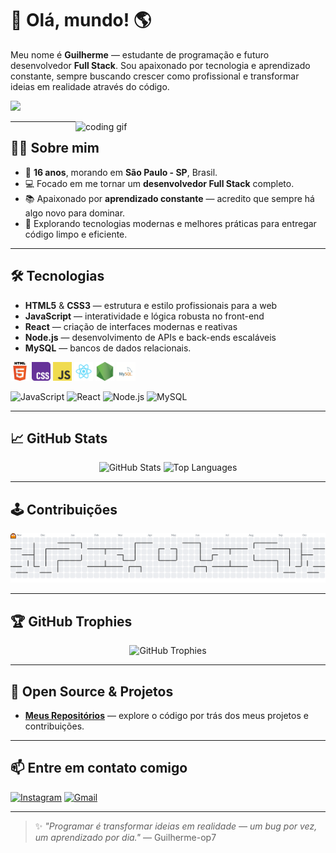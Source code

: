 # 👋 Olá, mundo! 🌎

Meu nome é **Guilherme** — estudante de programação e futuro desenvolvedor **Full Stack**. Sou apaixonado por tecnologia e aprendizado constante, sempre buscando crescer como profissional e transformar ideias em realidade através do código.

[![](https://visitcount.itsvg.in/api?id=Guilherme-op7&icon=0&color=11)](https://visitcount.itsvg.in)

<img align="right" width="400" src="https://i2.wp.com/allhtaccess.info/wp-content/uploads/2018/03/programming.gif?fit=1281%2C716&ssl=1" alt="coding gif" />

---

## 👨‍💻 Sobre mim

- 🎂 **16 anos**, morando em **São Paulo - SP**, Brasil.
- 💻 Focado em me tornar um **desenvolvedor Full Stack** completo.
- 📚 Apaixonado por **aprendizado constante** — acredito que sempre há algo novo para dominar.
- 🌱 Explorando tecnologias modernas e melhores práticas para entregar código limpo e eficiente.

---

## 🛠️ Tecnologias

- **HTML5** & **CSS3** — estrutura e estilo profissionais para a web
- **JavaScript** — interatividade e lógica robusta no front-end
- **React** — criação de interfaces modernas e reativas
- **Node.js** — desenvolvimento de APIs e back-ends escaláveis
- **MySQL** — bancos de dados relacionais.

<p>
  <img height="30" src="https://raw.githubusercontent.com/github/explore/main/topics/html/html.png" alt="HTML" />
  <img height="30" src="https://raw.githubusercontent.com/github/explore/main/topics/css/css.png" alt="CSS" />
  <img height="30" src="https://raw.githubusercontent.com/github/explore/main/topics/javascript/javascript.png" alt="JavaScript" />
  <img height="30" src="https://raw.githubusercontent.com/github/explore/main/topics/react/react.png" alt="React" />
  <img height="30" src="https://raw.githubusercontent.com/github/explore/main/topics/nodejs/nodejs.png" alt="Node.js" />
  <img height="30" src="https://raw.githubusercontent.com/github/explore/main/topics/mysql/mysql.png" alt="MySQL" />
</p>

![JavaScript](https://img.shields.io/badge/JavaScript-F7DF1E?style=for-the-badge&logo=javascript&logoColor=black)
![React](https://img.shields.io/badge/React-20232A?style=for-the-badge&logo=react&logoColor=61DAFB)
![Node.js](https://img.shields.io/badge/Node.js-339933?style=for-the-badge&logo=node.js&logoColor=white)
![MySQL](https://img.shields.io/badge/MySQL-4479A1?style=for-the-badge&logo=mysql&logoColor=white)

---

## 📈 GitHub Stats

<div align="center">
  <img src="https://github-readme-stats.vercel.app/api?username=Guilherme-op7&show_icons=true&theme=tokyonight&include_all_commits=true&count_private=true&hide_border=true&border_radius=10" alt="GitHub Stats" />
  <img src="https://github-readme-stats.vercel.app/api/top-langs/?username=Guilherme-op7&layout=compact&theme=tokyonight&hide_border=true&border_radius=10" alt="Top Languages" />
</div>

---

## 🕹️ Contribuições

<picture>
  <source media="(prefers-color-scheme: dark)" srcset="https://raw.githubusercontent.com/zeneiltongpdev/zeneiltongpdev/output/pacman-contribution-graph-dark.svg">
  <source media="(prefers-color-scheme: light)" srcset="https://raw.githubusercontent.com/zeneiltongpdev/zeneiltongpdev/output/pacman-contribution-graph.svg">
  <img alt="pacman contribution graph" src="https://raw.githubusercontent.com/zeneiltongpdev/zeneiltongpdev/output/pacman-contribution-graph.svg">
</picture>

---

## 🏆 GitHub Trophies

<div align="center">
  <img src="https://github-profile-trophy.vercel.app/?username=Guilherme-op7&theme=darkhub&no-bg=true&margin-w=15&margin-h=15" alt="GitHub Trophies" />
</div>

---

## 🌟 Open Source & Projetos

- **[Meus Repositórios](https://github.com/Guilherme-op7?tab=repositories)** — explore o código por trás dos meus projetos e contribuições.

---

## 📫 Entre em contato comigo

[![Instagram](https://img.shields.io/badge/-Instagram-%23E4405F?style=for-the-badge&logo=instagram&logoColor=white)](https://www.instagram.com/guilhermee.p10/)
[![Gmail](https://img.shields.io/badge/Gmail-D14836?style=for-the-badge&logo=gmail&logoColor=white)](mailto:netoguilherme989@gmail.com)

---

> ✨ *"Programar é transformar ideias em realidade — um bug por vez, um aprendizado por dia."* — Guilherme-op7
